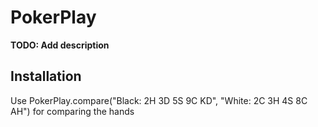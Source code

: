 # PokerPlay

**TODO: Add description**

## Installation

Use PokerPlay.compare("Black: 2H 3D 5S 9C KD", "White: 2C 3H 4S 8C AH") for comparing the hands
